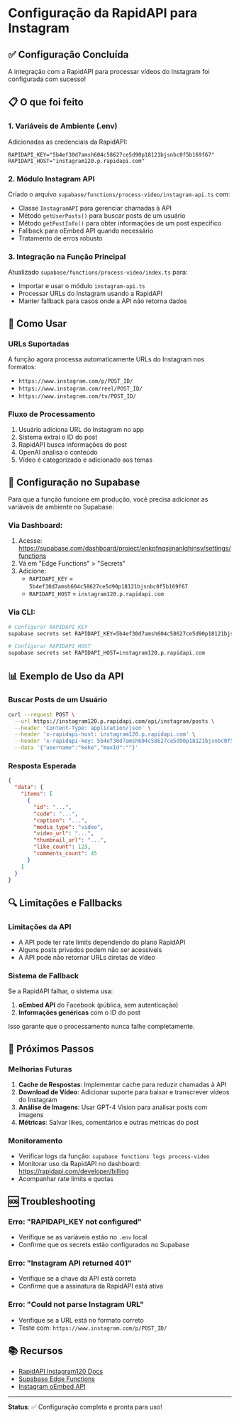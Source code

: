 # Configuração da RapidAPI para Instagram

## ✅ Configuração Concluída

A integração com a RapidAPI para processar vídeos do Instagram foi configurada com sucesso!

## 📋 O que foi feito

### 1. Variáveis de Ambiente (.env)
Adicionadas as credenciais da RapidAPI:
```env
RAPIDAPI_KEY="5b4ef30d7amsh604c58627ce5d90p18121bjsnbc0f5b169f67"
RAPIDAPI_HOST="instagram120.p.rapidapi.com"
```

### 2. Módulo Instagram API
Criado o arquivo `supabase/functions/process-video/instagram-api.ts` com:
- Classe `InstagramAPI` para gerenciar chamadas à API
- Método `getUserPosts()` para buscar posts de um usuário
- Método `getPostInfo()` para obter informações de um post específico
- Fallback para oEmbed API quando necessário
- Tratamento de erros robusto

### 3. Integração na Função Principal
Atualizado `supabase/functions/process-video/index.ts` para:
- Importar e usar o módulo `instagram-api.ts`
- Processar URLs do Instagram usando a RapidAPI
- Manter fallback para casos onde a API não retorna dados

## 🚀 Como Usar

### URLs Suportadas
A função agora processa automaticamente URLs do Instagram nos formatos:
- `https://www.instagram.com/p/POST_ID/`
- `https://www.instagram.com/reel/POST_ID/`
- `https://www.instagram.com/tv/POST_ID/`

### Fluxo de Processamento
1. Usuário adiciona URL do Instagram no app
2. Sistema extrai o ID do post
3. RapidAPI busca informações do post
4. OpenAI analisa o conteúdo
5. Vídeo é categorizado e adicionado aos temas

## 🔧 Configuração no Supabase

Para que a função funcione em produção, você precisa adicionar as variáveis de ambiente no Supabase:

### Via Dashboard:
1. Acesse: https://supabase.com/dashboard/project/enkpfnqsjjnanlqhjnsv/settings/functions
2. Vá em "Edge Functions" > "Secrets"
3. Adicione:
   - `RAPIDAPI_KEY` = `5b4ef30d7amsh604c58627ce5d90p18121bjsnbc0f5b169f67`
   - `RAPIDAPI_HOST` = `instagram120.p.rapidapi.com`

### Via CLI:
```bash
# Configurar RAPIDAPI_KEY
supabase secrets set RAPIDAPI_KEY=5b4ef30d7amsh604c58627ce5d90p18121bjsnbc0f5b169f67

# Configurar RAPIDAPI_HOST
supabase secrets set RAPIDAPI_HOST=instagram120.p.rapidapi.com
```

## 📊 Exemplo de Uso da API

### Buscar Posts de um Usuário
```bash
curl --request POST \
  --url https://instagram120.p.rapidapi.com/api/instagram/posts \
  --header 'Content-Type: application/json' \
  --header 'x-rapidapi-host: instagram120.p.rapidapi.com' \
  --header 'x-rapidapi-key: 5b4ef30d7amsh604c58627ce5d90p18121bjsnbc0f5b169f67' \
  --data '{"username":"keke","maxId":""}'
```

### Resposta Esperada
```json
{
  "data": {
    "items": [
      {
        "id": "...",
        "code": "...",
        "caption": "...",
        "media_type": "video",
        "video_url": "...",
        "thumbnail_url": "...",
        "like_count": 123,
        "comments_count": 45
      }
    ]
  }
}
```

## 🔍 Limitações e Fallbacks

### Limitações da API
- A API pode ter rate limits dependendo do plano RapidAPI
- Alguns posts privados podem não ser acessíveis
- A API pode não retornar URLs diretas de vídeo

### Sistema de Fallback
Se a RapidAPI falhar, o sistema usa:
1. **oEmbed API** do Facebook (pública, sem autenticação)
2. **Informações genéricas** com o ID do post

Isso garante que o processamento nunca falhe completamente.

## 📝 Próximos Passos

### Melhorias Futuras
1. **Cache de Respostas**: Implementar cache para reduzir chamadas à API
2. **Download de Vídeo**: Adicionar suporte para baixar e transcrever vídeos do Instagram
3. **Análise de Imagens**: Usar GPT-4 Vision para analisar posts com imagens
4. **Métricas**: Salvar likes, comentários e outras métricas do post

### Monitoramento
- Verificar logs da função: `supabase functions logs process-video`
- Monitorar uso da RapidAPI no dashboard: https://rapidapi.com/developer/billing
- Acompanhar rate limits e quotas

## 🆘 Troubleshooting

### Erro: "RAPIDAPI_KEY not configured"
- Verifique se as variáveis estão no `.env` local
- Confirme que os secrets estão configurados no Supabase

### Erro: "Instagram API returned 401"
- Verifique se a chave da API está correta
- Confirme que a assinatura da RapidAPI está ativa

### Erro: "Could not parse Instagram URL"
- Verifique se a URL está no formato correto
- Teste com: `https://www.instagram.com/p/POST_ID/`

## 📚 Recursos

- [RapidAPI Instagram120 Docs](https://rapidapi.com/maatootz/api/instagram120)
- [Supabase Edge Functions](https://supabase.com/docs/guides/functions)
- [Instagram oEmbed API](https://developers.facebook.com/docs/instagram/oembed)

---

**Status**: ✅ Configuração completa e pronta para uso!

